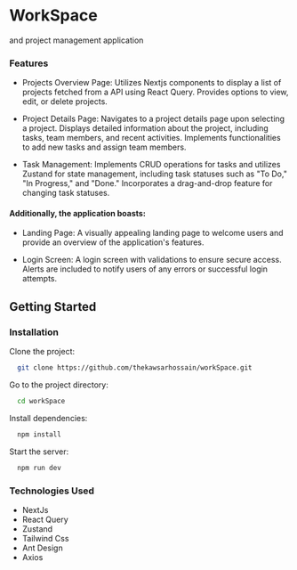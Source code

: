 # WorkSpace

and project management application

### Features

- Projects Overview Page: Utilizes Nextjs components to display a list of projects fetched from a API using React Query. Provides options to view, edit, or delete projects.

- Project Details Page: Navigates to a project details page upon selecting a project. Displays detailed information about the project, including tasks, team members, and recent activities. Implements functionalities to add new tasks and assign team members.

- Task Management: Implements CRUD operations for tasks and utilizes Zustand for state management, including task statuses such as "To Do," "In Progress," and "Done." Incorporates a drag-and-drop feature for changing task statuses.

#### Additionally, the application boasts:

- Landing Page: A visually appealing landing page to welcome users and provide an overview of the application's features.

- Login Screen: A login screen with validations to ensure secure access. Alerts are included to notify users of any errors or successful login attempts.

## Getting Started

### Installation

Clone the project:

```bash
  git clone https://github.com/thekawsarhossain/workSpace.git
```

Go to the project directory:

```bash
  cd workSpace
```

Install dependencies:

```bash
  npm install
```

Start the server:

```bash
  npm run dev
```

### Technologies Used

- NextJs
- React Query
- Zustand
- Tailwind Css
- Ant Design
- Axios
